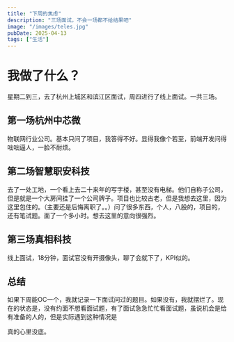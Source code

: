 ```yaml
---
title: "下周的焦虑"
description: "三场面试，不会一场都不给结果吧"
image: "/images/teles.jpg"
pubDate: 2025-04-13
tags: ["生活"]
---
```


# 我做了什么？

星期二到三，去了杭州上城区和滨江区面试，周四进行了线上面试。一共三场。

## 第一场杭州中芯微

物联网行业公司。基本只问了项目，我答得不好。显得我像个若至，前端开发问得咄咄逼人，一脸不耐烦。

## 第二场智慧职安科技

去了一处工地，一个看上去二十来年的写字楼，甚至没有电梯。他们自称子公司，但是就是一个大房间挂了一个公司牌子。项目也比较古老，但是我想去这里，因为这里包住的。（主要还是后悔离职了。。）问了很多东西，个人，八股的，项目的，还有笔试题。面了一个多小时。想去这里的意向很强烈。

## 第三场真相科技

线上面试，18分钟，面试官没有开摄像头，聊了会就下了，KPI似的。

## 总结

如果下周能OC一个，我就记录一下面试问过的题目。如果没有，我就摆烂了。现在的状态是，没有约面不想看面试题，有了面试急急忙忙看面试题，虽说机会是给有准备的人的，但是实际遇到这种情况是

真的心里没底。